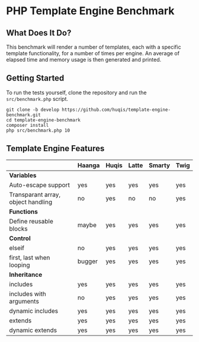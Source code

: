 # PHP Template Engine Benchmark

## What Does It Do?

This benchmark will render a number of templates, each with a specific template functionality, for a number of times per engine.
An average of elapsed time and memory usage is then generated and printed.

## Getting Started

To run the tests yourself, clone the repository and run the ```src/benchmark.php``` script.

```
git clone -b develop https://github.com/huqis/template-engine-benchmark.git
cd template-engine-benchmark
composer install
php src/benchmark.php 10
```

## Template Engine Features

||Haanga|Huqis|Latte|Smarty|Twig|
|---|---|---|---|---|---|
|__Variables__||||||
|Auto-escape support|yes|yes|yes|yes|yes|
|Transparant array, object handling|no|yes|no|no|yes|
|__Functions__||||||
|Define reusable blocks|maybe|yes|yes|yes|yes|
|__Control__||||||
|elseif|no|yes|yes|yes|yes|
|first, last when looping|bugger|yes|yes|yes|yes|
|__Inheritance__||||||
|includes|yes|yes|yes|yes|yes|
|includes with arguments|no|yes|yes|yes|yes|yes|
|dynamic includes|yes|yes|yes|yes|yes|yes|
|extends|yes|yes|yes|yes|yes|
|dynamic extends|yes|yes|yes|yes|yes|

